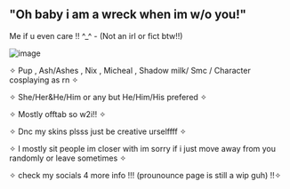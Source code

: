 ## "Oh baby i am a wreck when im w/o you!"


Me if u even care !! ^_^   - (Not an irl or fict btw!!)


![image](https://github.com/user-attachments/assets/997ac37c-bc8c-4c7b-b35f-c82c9c19e515)








✧ Pup , Ash/Ashes , Nix , Micheal , Shadow milk/ Smc / Character cosplaying as rn ✧   

✧ She/Her&He/Him or any but He/Him/His prefered ✧

✧ Mostly offtab so w2i!! ✧

✧ Dnc my skins plsss just be creative urselffff ✧

✧ I mostly sit people im closer with im sorry if i just move away from you randomly or leave sometimes ✧ 

✧ check my socials 4 more info !!! (prounounce page is still a wip guh) !!✧








































